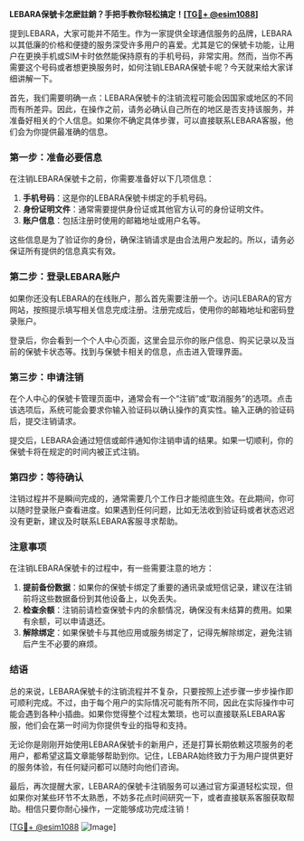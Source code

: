 **LEBARA保號卡怎麽註銷？手把手教你轻松搞定！[[TG💪+ @esim1088](https://t.me/s/esim1088)]**

提到LEBARA，大家可能并不陌生。作为一家提供全球通信服务的品牌，LEBARA以其低廉的价格和便捷的服务深受许多用户的喜爱。尤其是它的保號卡功能，让用户在更换手机或SIM卡时依然能保持原有的手机号码，非常实用。然而，当你不再需要这个号码或者想更换服务时，如何注销LEBARA保號卡呢？今天就来给大家详细讲解一下。

首先，我们需要明确一点：LEBARA保號卡的注销流程可能会因国家或地区的不同而有所差异。因此，在操作之前，请务必确认自己所在的地区是否支持该服务，并准备好相关的个人信息。如果你不确定具体步骤，可以直接联系LEBARA客服，他们会为你提供最准确的信息。

### 第一步：准备必要信息

在注销LEBARA保號卡之前，你需要准备好以下几项信息：

1. **手机号码**：这是你的LEBARA保號卡绑定的手机号码。
2. **身份证明文件**：通常需要提供身份证或其他官方认可的身份证明文件。
3. **账户信息**：包括注册时使用的邮箱地址或用户名等。

这些信息是为了验证你的身份，确保注销请求是由合法用户发起的。所以，请务必保证所有提供的信息真实有效。

### 第二步：登录LEBARA账户

如果你还没有LEBARA的在线账户，那么首先需要注册一个。访问LEBARA的官方网站，按照提示填写相关信息完成注册。注册完成后，使用你的邮箱地址和密码登录账户。

登录后，你会看到一个个人中心页面，这里会显示你的账户信息、购买记录以及当前的保號卡状态等。找到与保號卡相关的信息，点击进入管理界面。

### 第三步：申请注销

在个人中心的保號卡管理页面中，通常会有一个“注销”或“取消服务”的选项。点击该选项后，系统可能会要求你输入验证码以确认操作的真实性。输入正确的验证码后，提交注销请求。

提交后，LEBARA会通过短信或邮件通知你注销申请的结果。如果一切顺利，你的保號卡将在规定的时间内被正式注销。

### 第四步：等待确认

注销过程并不是瞬间完成的，通常需要几个工作日才能彻底生效。在此期间，你可以随时登录账户查看进度。如果遇到任何问题，比如无法收到验证码或者状态迟迟没有更新，建议及时联系LEBARA客服寻求帮助。

### 注意事项

在注销LEBARA保號卡的过程中，有一些需要注意的地方：

1. **提前备份数据**：如果你的保號卡绑定了重要的通讯录或短信记录，建议在注销前将这些数据备份到其他设备上，以免丢失。
2. **检查余额**：注销前请检查保號卡内的余额情况，确保没有未结算的费用。如果有余额，可以申请退还。
3. **解除绑定**：如果保號卡与其他应用或服务绑定了，记得先解除绑定，避免注销后产生不必要的麻烦。

### 结语

总的来说，LEBARA保號卡的注销流程并不复杂，只要按照上述步骤一步步操作即可顺利完成。不过，由于每个用户的实际情况可能有所不同，因此在实际操作中可能会遇到各种小插曲。如果你觉得整个过程太繁琐，也可以直接联系LEBARA客服，他们会在第一时间为你提供专业的指导和支持。

无论你是刚刚开始使用LEBARA保號卡的新用户，还是打算长期依赖这项服务的老用户，都希望这篇文章能够帮助到你。记住，LEBARA始终致力于为用户提供更好的服务体验，有任何疑问都可以随时向他们咨询。

最后，再次提醒大家，LEBARA的保號卡注销服务可以通过官方渠道轻松实现，但如果你对某些环节不太熟悉，不妨多花点时间研究一下，或者直接联系客服获取帮助。相信只要你耐心操作，一定能够成功完成注销！

[[TG💪+ @esim1088](https://t.me/s/esim1088) ![Image](https://i.postimg.cc/4NQfJmqS/Snipaste-2025-05-13-00-14-12.png)]